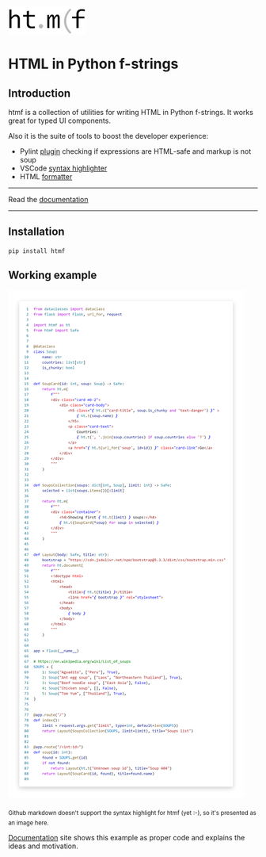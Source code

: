 ![](docs/docs/logo_small.png)

# HTML in Python f-strings

## Introduction

htmf is a collection of utilities for writing HTML in Python f-strings. It works great for typed UI components.

Also it is the suite of tools to boost the developer experience:

- Pylint [plugin](lint.md) checking if expressions are HTML-safe and markup is not soup
- VSCode [syntax highlighter](highlight.md)
- HTML [formatter](format.md)

---
Read the [documentation]()

---

## Installation
```shell
pip install htmf
```

## Working example
![example](docs/docs/soups.png)

<sub>Github markdown doesn't support the syntax highlight for htmf (yet :-), so it's presented as an image here.
</sub>

[Documentation]() site shows this example as proper code and
explains the ideas and motivation.
